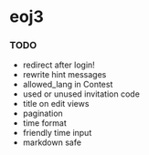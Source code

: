 # eoj3

### TODO
+ redirect after login!
+ rewrite hint messages
+ allowed_lang in Contest
+ used or unused invitation code
+ title on edit views
+ pagination
+ time format
+ friendly time input
+ markdown safe